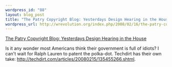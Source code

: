 ```yaml
--- 
wordpress_id: "88"
layout: blog_post
title: "The Patry Copyright Blog: Yesterdays Design Hearing in the House"
wordpress_url: http://wrevolution.org/index.php/2008/02/16/the-patry-copyright-blog-yesterdays-design-hearing-in-the-house/
---
```

<a href="http://williampatry.blogspot.com/2008/02/yesterdays-design-hearing-in-house.html">The Patry Copyright Blog: Yesterdays Design Hearing in the House</a>

Is it any wonder most Americans think their government is full of idiots?  I can't wait for Ralph Lauren to patent the polka-dot.  Techdirt has their own take: http://techdirt.com/articles/20080215/135455266.shtml.
